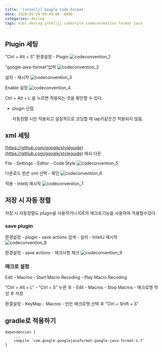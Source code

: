 ```yaml
---
title: '[intellj] Google Code Format'
date: 2020-01-24 09:49:00 -0400
categories: devlog
tags: tool devlog intellij codestyle codeconvention format java
---
```

## Plugin 세팅
"Ctrl + Alt + S" 환경설정 - Plugin
![codeconvention_1](/assets/img/post/intellj/google_code_style_1.PNG)

"google-java-format"입력
![codeconvention_2](/assets/img/post/intellj/google_code_style_2.PNG)

설치 - 재시작 
![codeconvention_3](/assets/img/post/intellj/google_code_style_3.PNG)

Enable 설정
![codeconvention_4](/assets/img/post/intellj/google_code_style_4.PNG)


Ctrl + Alt + L 을 누르면 적용되는 것을 확인할 수 있다.


- plugin 단점 

    자동정렬 시만 적용되고 실질적으로 코딩할 때 tap키같은건 적용되지 않음. 

## xml 세팅
[https://github.com/google/styleguide](https://github.com/google/styleguide) 에서 다운

File - Settings - Editor - Code Style
![codeconvention_5](/assets/img/post/intellj/google_code_style_5.PNG)

다운로드 받은 xml 선택 - 확인
![codeconvention_6](/assets/img/post/intellj/google_code_style_6.PNG)

적용 - Intellj 재시작
![codeconvention_7](/assets/img/post/intellj/google_code_style_7.PNG)

## 저장 시 자동 정렬
저장 시 자동정렬도 plugin을 사용하거나 IDE의 매크로기능을 사용하여 적용할수있다.
### save plugin
환경설정 - plugin - save actions 검색 - 설치 - IntellJ 재시작
![codeconvention_8](/assets/img/post/intellj/google_code_style_8.PNG)

환경설정 - save actions - 체크사항 체크
![codeconvention_9](/assets/img/post/intellj/google_code_style_9.PNG)

### 매크로 설정
Edit - Macros - Start Macro Recoding - Play Macro Recoding

"Ctrl + Alt + L" - "Ctrl + S" 누른 후 - Edit - Macros - Stop Macros - 매크로명 작성 후 저장

환결설정 - KeyMap - Macros - 만든 매크로명 선택 후 "Ctrl + Shift + S"


## gradle로 적용하기
```
dependencies {
    ...
    compile 'com.google.googlejavaformat:google-java-format:1.7'
}
```